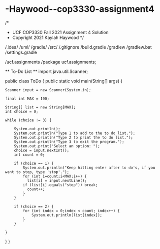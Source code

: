 # -Haywood--cop3330-assignment4
/*
 *  UCF COP3330 Fall 2021 Assignment 4 Solution
 *  Copyright 2021 Kaylah Haywood
 */
 
 /.idea/
/uml/
/gradle/
/src/
/.gitignore
/build.gradle
/gradlew
/gradlew.bat
/settings.gradle

/ucf.assignments
/package ucf.assignments;

** To-Do List **
import java.util.Scanner;

public class ToDo {
public static void main(String[] args) {

    Scanner input = new Scanner(System.in);

    final int MAX = 100;

    String[] list = new String[MAX];
    int choice = 0;

    while (choice != 3) {

        System.out.println();
        System.out.println("Type 1 to add to the to do list.");
        System.out.println("Type 2 to print the to do list.");
        System.out.println("Type 3 to exit the program.");
        System.out.print("Select an option: ");
        choice = input.nextInt();
        int count = 0;

        if (choice == 1) {
            System.out.println("Keep hitting enter after to do's, if you want to stop, type 'stop'.");
            for (int i=count;i<MAX;i++) {
              list[i] = input.nextLine();
            if (list[i].equals("stop")) break;
              count++;
            }
        }

        if (choice == 2) {
            for (int index = 0;index < count; index++) {
                System.out.println(list[index]);                    
            }                 
        }

    }

}
}
